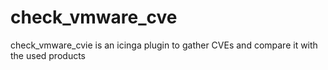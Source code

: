 # check_vmware_cve
check_vmware_cvie is an icinga plugin to gather CVEs and compare it with the used products
